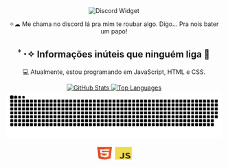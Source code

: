 <div align="center">
  <img src="https://discord.c99.nl/widget/theme-3/788443073885110302.png" alt="Discord Widget" />
    <p>✧☁ Me chama no discord lá pra mim te roubar algo. Digo... Pra nois bater um papo!</p>

  <h2>ﾟ･✧ Informações inúteis que ninguém liga 🌌</h2>
  <p>💻 Atualmente, estou programando em JavaScript, HTML e CSS.</p>
    
  <div>
    <a href="https://github.com/guileen">
      <img height="180em" src="https://github-readme-stats.vercel.app/api?username=guileen&show_icons=true&theme=dracula&include_all_commits=true&count_private=true" alt="GitHub Stats" />
      <img height="180em" src="https://github-readme-stats.vercel.app/api/top-langs/?username=guileen&layout=compact&langs_count=7&theme=dracula" alt="Top Languages" />
    </a>
   
  <picture>
    <source media="(prefers-color-scheme: dark)" srcset="https://raw.githubusercontent.com/platane/platane/output/github-contribution-grid-snake-dark.svg">
    <source media="(prefers-color-scheme: light)" srcset="https://raw.githubusercontent.com/platane/platane/output/github-contribution-grid-snake.svg">
    <img alt="github contribution grid snake animation" src="https://raw.githubusercontent.com/platane/platane/output/github-contribution-grid-snake.svg">
  </picture>
  </a>
</div>

  </div>
  <div style="display: inline_block" align="center"><br>
  <img align="center" alt="HTML5" height="30" width="40" src="https://raw.githubusercontent.com/devicons/devicon/master/icons/html5/html5-original.svg">
  <img align="center" alt="JS" height="30" width="40" src="https://raw.githubusercontent.com/devicons/devicon/master/icons/javascript/javascript-original.svg">
  
  </div>



  
